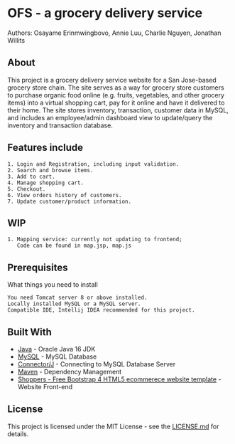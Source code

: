 # OFS - a grocery delivery service
Authors: Osayame Erinmwingbovo, Annie Luu, Charlie Nguyen, Jonathan Willits
## About

This project is a grocery delivery service website for a San Jose-based grocery store chain. The site serves as a way 
for grocery store customers to purchase organic food online (e.g. fruits, vegetables, and other grocery items) into a 
virtual shopping cart, pay for it online and have it delivered to their home. The site stores inventory, transaction, 
customer data in MySQL, and includes an employee/admin dashboard view to update/query the inventory and transaction 
database.

## Features include

```
1. Login and Registration, including input validation.
2. Search and browse items.
3. Add to cart.
4. Manage shopping cart.
5. Checkout.
6. View orders history of customers.
7. Update customer/product information.
```

## WIP
```
1. Mapping service: currently not updating to frontend; 
   Code can be found in map.jsp, map.js
```

## Prerequisites

What things you need to install

```
You need Tomcat server 8 or above installed.
Locally installed MySQL or a MySQL server.
Compatible IDE, Intellij IDEA recommended for this project.
```
## Built With

* [Java](https://www.oracle.com/java/technologies/javase-jdk16-downloads.html) - Oracle Java 16 JDK
* [MySQL](https://www.mysql.com/) - MySQL Database
* [Connector/J](https://dev.mysql.com/downloads/connector/j/) - Connecting to MySQL Database Server
* [Maven](https://maven.apache.org/) - Dependency Management
* [Shoppers - Free Bootstrap 4 HTML5 ecommerece website template](https://themewagon.com/themes/free-bootstrap-4-html5-ecommerece-website-template-shoppers/) - Website Front-end

## License

This project is licensed under the MIT License - see
the [LICENSE.md](https://github.com/truonghoangthuan/jsp-servlet-ecommerce-website/blob/master/LICENSE) for details.
